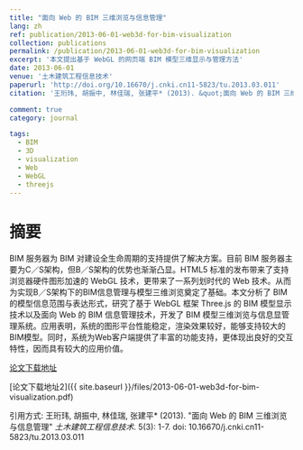 ```yaml
---
title: "面向 Web 的 BIM 三维浏览与信息管理"
lang: zh
ref: publication/2013-06-01-web3d-for-bim-visualization
collection: publications
permalink: /publication/2013-06-01-web3d-for-bim-visualization
excerpt: '本文提出基于 WebGL 的网页端 BIM 模型三维显示与管理方法'
date: 2013-06-01
venue: '土木建筑工程信息技术'
paperurl: 'http://doi.org/10.16670/j.cnki.cn11-5823/tu.2013.03.011'
citation: '王珩玮, 胡振中, 林佳瑞, 张建平* (2013). &quot;面向 Web 的 BIM 三维浏览与信息管理&quot; <i>土木建筑工程信息技术</i>. 5(3): 1-7. doi: 10.16670/j.cnki.cn11-5823/tu.2013.03.011'

comment: true
category: journal

tags: 
  - BIM
  - 3D
  - visualization
  - Web
  - WebGL
  - threejs
---
```



摘要
====

BIM 服务器为 BIM 对建设全生命周期的支持提供了解决方案。目前 BIM 服务器主要为C／S架构，但B／S架构的优势也渐渐凸显。HTML5 标准的发布带来了支持浏览器硬件图形加速的 WebGL 技术，更带来了一系列划时代的 Web 技术。从而为实现B／S架构下的BIM信息管理与模型三维浏览奠定了基础。本文分析了 BIM 的模型信息范围与表达形式，研究了基于 WebGL 框架 Three.js 的 BIM 模型显示技术以及面向 Web 的 BIM 信息管理技术，开发了 BIM 模型三维浏览与信息显管理系统。应用表明，系统的图形平台性能稳定，渲染效果较好，能够支持较大的BIM模型。同时，系统为Web客户端提供了丰富的功能支持，更体现出良好的交互特性，因而具有较大的应用价值。

[论文下载地址](http://doi.org/10.16670/j.cnki.cn11-5823/tu.2013.03.011)

[论文下载地址2]({{ site.baseurl }}/files/2013-06-01-web3d-for-bim-visualization.pdf)

引用方式: 王珩玮, 胡振中, 林佳瑞, 张建平* (2013). &quot;面向 Web 的 BIM 三维浏览与信息管理&quot; <i>土木建筑工程信息技术</i>. 5(3): 1-7. doi: 10.16670/j.cnki.cn11-5823/tu.2013.03.011